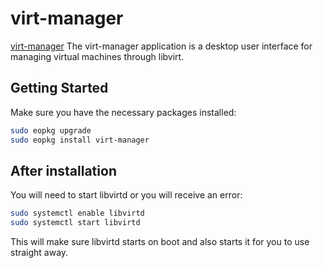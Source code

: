 # virt-manager

[virt-manager](https://virt-manager.org/) The virt-manager application is a desktop user interface for managing virtual machines through libvirt.

## Getting Started

Make sure you have the necessary packages installed:

``` bash
sudo eopkg upgrade
sudo eopkg install virt-manager
```

## After installation

You will need to start libvirtd or you will receive an error:

``` bash
sudo systemctl enable libvirtd
sudo systemctl start libvirtd
```

This will make sure libvirtd starts on boot and also starts it for you to use straight away.




